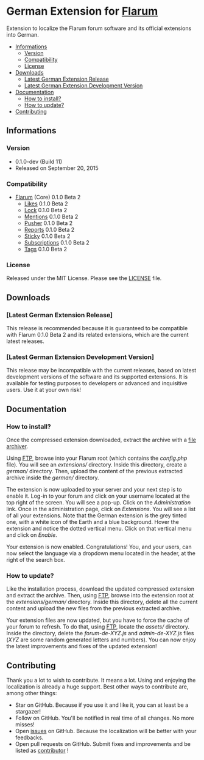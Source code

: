 # German Extension for [Flarum](http://flarum.org/)

Extension to localize the Flarum forum software and its official extensions into German.

- [Informations](https://github.com/Yggdrasil-Dono/Flarum-de#informations)
	- [Version](https://github.com/Yggdrasil-Dono/Flarum-de#version)
	- [Compatibility](https://github.com/Yggdrasil-Dono/Flarum-de#compatibility)
	- [License](https://github.com/Yggdrasil-Dono/Flarum-de#license)
- [Downloads](https://github.com/Yggdrasil-Dono/Flarum-de#downloads)
	- [Latest German Extension Release](https://github.com/Yggdrasil-Dono/Flarum-de#latest-german-extension-release)
	- [Latest German Extension Development Version](https://github.com/Yggdrasil-Dono/Flarum-de#latest-german-development-version)
- [Documentation](https://github.com/Yggdrasil-Dono/Flarum-de#documentation)
	- [How to install?](https://github.com/Yggdrasil-Dono/Flarum-de#how-to-install)
	- [How to update?](https://github.com/Yggdrasil-Dono/Flarum-de#how-to-update)
- [Contributing](https://github.com/Yggdrasil-Dono/Flarum-de#contributing)

## Informations

### Version

- 0.1.0-dev (Build 11)
- Released on September 20, 2015

### Compatibility

- [Flarum](https://github.com/flarum/core) (Core) 0.1.0 Beta 2
	- [Likes](https://github.com/flarum/likes) 0.1.0 Beta 2
	- [Lock](https://github.com/flarum/lock) 0.1.0 Beta 2
	- [Mentions](https://github.com/flarum/mentions) 0.1.0 Beta 2
	- [Pusher](https://github.com/flarum/pusher) 0.1.0 Beta 2
	- [Reports](https://github.com/flarum/reports) 0.1.0 Beta 2
	- [Sticky](https://github.com/flarum/sticky) 0.1.0 Beta 2
	- [Subscriptions](https://github.com/flarum/subscriptions) 0.1.0 Beta 2
	- [Tags](https://github.com/flarum/tags) 0.1.0 Beta 2

### License

Released under the MIT License. Please see the [LICENSE](https://github.com/Yggdrasil-dono/flarum/blob/master/LICENSE) file.

## Downloads

### [Latest German Extension Release]

This release is recommended because it is guaranteed to be compatible with Flarum 0.1.0 Beta 2 and its related extensions, which are the current latest releases.

### [Latest German Extension Development Version]

This release may be incompatible with the current releases, based on latest development versions of the software and its supported extensions. It is available for testing purposes to developers or advanced and inquisitive users. Use it at your own risk!

## Documentation

### How to install?

Once the compressed extension downloaded, extract the archive with a [file archiver](https://en.wikipedia.org/wiki/Comparison_of_file_archivers).

Using [FTP](http://en.wikipedia.org/wiki/File_Transfer_Protocol), browse into your Flarum root (which contains the *config.php* file). You will see an *extensions/* directory. Inside this directory, create a *german/* directory. Then, upload the content of the previous extracted archive inside the *german/* directory.

The extension is now uploaded to your server and your next step is to enable it. Log-in to your forum and click on your username located at the top right of the screen. You will see a pop-up. Click on the *Administration* link. Once in the administration page, click on *Extensions*. You will see a list of all your extensions. Note that the German extension is the grey tinted one, with a white icon of the Earth and a blue background. Hover the extension and notice the dotted vertical menu. Click on that vertical menu and click on *Enable*.

Your extension is now enabled. Congratulations! You, and your users, can now select the language via a dropdown menu located in the header, at the right of the search box.

### How to update?

Like the installation process, download the updated compressed extension and extract the archive. Then, using [FTP](http://en.wikipedia.org/wiki/File_Transfer_Protocol), browse into the extension root at the *extensions/german/* directory. Inside this directory, delete all the current content and upload the new files from the previous extracted archive.

Your extension files are now updated, but you have to force the cache of your forum to refresh. To do that, using [FTP](http://en.wikipedia.org/wiki/File_Transfer_Protocol), locate the *assets/* directory. Inside the directory, delete the *forum-de-XYZ.js* and *admin-de-XYZ.js* files (*XYZ* are some random generated letters and numbers). You can now enjoy the latest improvements and fixes of the updated extension!

## Contributing

Thank you a lot to wish to contribute. It means a lot. Using and enjoying the localization is already a huge support. Best other ways to contribute are, among other things:

- Star on GitHub. Because if you use it and like it, you can at least be a stargazer!
- Follow on GitHub. You'll be notified in real time of all changes. No more misses!
- Open [issues](https://github.com/Yggdrasil-dono/Flarum-de/issues) on GitHub. Because the localization will be better with your feedbacks.
- Open pull requests on GitHub. Submit fixes and improvements and be listed as [contributor](https://github.com/Yggdrasil-dono/Flarum-de/graphs/contributors) !
